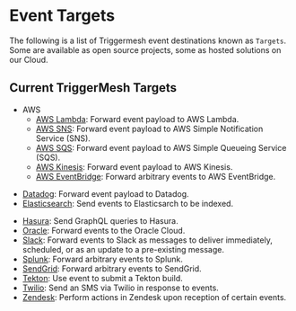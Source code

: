 # Event Targets

The following is a list of Triggermesh event destinations known as `Targets`. Some are available as open source projects, some as hosted solutions on our Cloud.

## Current TriggerMesh Targets

* AWS
    * [AWS Lambda](./awslambda.md): Forward event payload to AWS Lambda.
    * [AWS SNS](./awssns.md): Forward event payload to AWS Simple Notification Service (SNS).
    * [AWS SQS](./awssqs.md): Forward event payload to AWS Simple Queueing Service (SQS).
    * [AWS Kinesis](./awskinesis.md): Forward event payload to AWS Kinesis.
    * [AWS EventBridge](./awseventbridge.md): Forward arbitrary events to AWS EventBridge.
<!-- * [Confluent](./confluent.md): Forward events to Confluent Kafka. -->
* [Datadog](./datadog.md): Forward event payload to Datadog.
* [Elasticsearch](./elasticsearch.md): Send events to Elasticsarch to be indexed.
<!-- * [Googlesheets](./googlesheets.md): Send events to a GoogleSheets. -->
* [Hasura](./hasura.md): Send GraphQL queries to Hasura.
* [Oracle](./oracle.md): Forward events to the Oracle Cloud.
* [Slack](./slack.md): Forward events to Slack as messages to deliver immediately, scheduled, or as an update to a pre-existing message.
* [Splunk](./splunk.md): Forward arbitrary events to Splunk.
* [SendGrid](./sendgrid.md): Forward arbitrary events to SendGrid.
* [Tekton](./tekton.md): Use event to submit a Tekton build.
* [Twilio](./twilio.md): Send an SMS via Twilio in response to events.
* [Zendesk](./zendesk.md): Perform actions in Zendesk upon reception of certain events.
